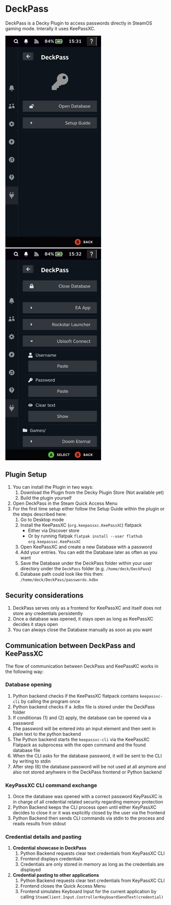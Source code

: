 # DeckPass
DeckPass is a Decky Plugin to access passwords directly in SteamOS gaming mode.
Interally it uses KeePassXC.

<p float="left">
<img src="./assets/deck-pass-closed.jpg" alt="Showcase video" width="300"/>
<img src="./assets/deck-pass-opened.jpg" alt="Showcase static" width="300"/>
</p>

## Plugin Setup
1. You can install the Plugin in two ways:
    1. Download the Plugin from the Decky Plugin Store (Not available yet)
    2. Build the plugin yourself
2. Open DeckPass in the Steam Quick Access Menu
3. For the first time setup either follow the Setup Guide within the plugin or the steps described here:
    1. Go to Desktop mode
    2. Install the KeePassXC (`org.keepassxc.KeePassXC`) flatpack
        - Either via Discover store
        - Or by running flatpak `flatpak install --user flathub org.keepassxc.KeePassXC`
    3. Open KeePassXC and create a new Database with a password
    4. Add your entries. You can edit the Database later as often as you want
    5. Save the Database under the DeckPass folder within your user directory under the `DeckPass` folder (e.g. `/home/deck/DeckPass`)
    6. Database path could look like this then: `/home/deck/DeckPass/passwords.kdbx`

## Security considerations
1. DeckPass serves only as a frontend for KeePassXC and itself does not store any credentials persistently
2. Once a database was opened, it stays open as long as KeePassXC decides it stays open
3. You can always close the Database manually as soon as you want

## Communication between DeckPass and KeePassXC
The flow of communication between DeckPass and KeePassKC works in the following way:

### Database opening
1. Python backend checks if the KeePassXC flatpack contains `keepassxc-cli` by calling the program once
2. Python backend checks if a .kdbx file is stored under the DeckPass folder
3. If conditionas (1) and (2) apply, the database can be opened via a password
4. The password will be entered into an input element and then sent in plain text to the python backend
5. The Python backend starts the `keepassxc-cli` via the KeePassXC Flatpack as subprocess with the open command and the found database file
6. When the CLI asks for the database password, it will be sent to the CLI by writing to stdin
7. After step (6) the database password will be not used at all anymore and also not stored anyhwere in the DeckPass frontend or Python backend

### KeyPassXC CLI command exchange
1. Once the database was opened with a correct password KeyPassXC is in charge of all credential related security regarding memory protection
2. Python Backend keeps the CLI process open until either KeyPassXC decides to close it or it was explicitly closed by the user via the frontend
3. Python Backend then sends CLI commands via stdin to the process and reads results from stdout

### Credential details and pasting
1. **Credential showcase in DeckPass**
    1. Python Backend requests clear text credentials from KeyPassXC CLI
    2. Frontend displays credentials
    3. Credentials are only stored in memory as long as the credentials are displayed
2. **Credential pasting to other applications**
    1. Python Backend requests clear text credentials from KeyPassXC CLI
    2. Frontend closes the Quick Access Menu
    3. Frontend simulates Keyboard Input for the current application by calling `SteamClient.Input.ControllerKeyboardSendText(credential)`